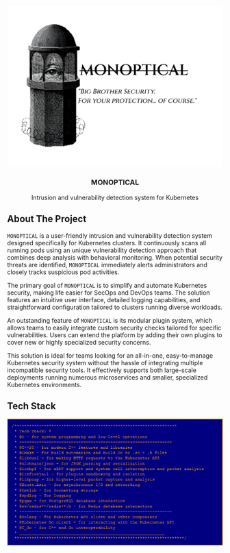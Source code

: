 <br />
<div align="center">
  <a href="https://github.com/MONOPTICAL">
    <img src="https://github.com/MONOPTICAL/.github/blob/main/FullLogo.png?raw=true" alt="Logo">
  </a>

<h3 align="center">MONOPTICAL</h3>

  <p align="center">
    Intrusion and vulnerability detection system for Kubernetes
    <br />
  </p>
</div>

<!-- ABOUT THE PROJECT -->
## About The Project

`MONOPTICAL` is a user-friendly intrusion and vulnerability detection system designed specifically for Kubernetes clusters. It continuously scans all running pods using an unique vulnerability detection approach that combines deep analysis with behavioral monitoring. When potential security threats are identified, `MONOPTICAL` immediately alerts administrators and closely tracks suspicious pod activities.

The primary goal of `MONOPTICAL` is to simplify and automate Kubernetes security, making life easier for SecOps and DevOps teams. The solution features an intuitive user interface, detailed logging capabilities, and straightforward configuration tailored to clusters running diverse workloads.

An outstanding feature of `MONOPTICAL` is its modular plugin system, which allows teams to easily integrate custom security checks tailored for specific vulnerabilities. Users can extend the platform by adding their own plugins to cover new or highly specialized security concerns.

This solution is ideal for teams looking for an all-in-one, easy-to-manage Kubernetes security system without the hassle of integrating multiple incompatible security tools. It effectively supports both large-scale deployments running numerous microservices and smaller, specialized Kubernetes environments.

## Tech Stack
<div align="center">
  <a href="https://github.com/MONOPTICAL">
    <img src="https://raw.githubusercontent.com/MONOPTICAL/.github/refs/heads/main/TeckStack.png" alt="Logo">
  </a>
</div>
